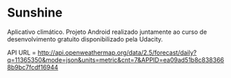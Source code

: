 # Sunshine
Aplicativo climático. Projeto Android realizado juntamente ao curso de desenvolvimento gratuito disponibilizado pela Udacity.

API URL = http://api.openweathermap.org/data/2.5/forecast/daily?q=11365350&mode=json&units=metric&cnt=7&APPID=ea09ad51b8c8383668b9bc7fcdf16944
